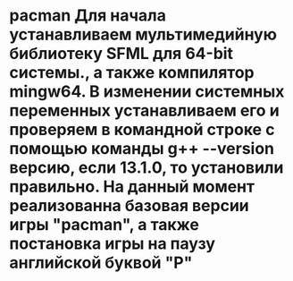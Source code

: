 # pacman Для начала устанавливаем мультимедийную библиотеку SFML для 64-bit системы., а также компилятор mingw64. В изменении системных переменных устанавливаем его и проверяем в командной строке с помощью команды g++ --version версию, если 13.1.0, то установили правильно. На данный момент реализованна базовая версии игры "pacman", а также постановка игры на паузу английской буквой "P"
